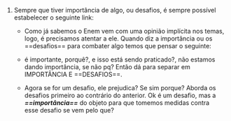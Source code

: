 
1. Sempre que tiver importância de algo, ou desafios, é sempre possível estabelecer o seguinte link:
	- Como já sabemos o Enem vem com uma opinião implícita nos temas, logo, é precisamos atentar a ele. Quando diz a importância ou os ==desafios== para combater algo temos que pensar o seguinte:
	- é importante, porquê?, e isso está sendo praticado?, não estamos dando importância, se não pq? Então dá para separar em IMPORTÂNCIA E ==DESAFIOS==.

	- Agora se for um desafio, ele prejudica? Se sim porque? Aborda os desafios primeiro ao contrário do anterior. Ok é um desafio, mas a ***==importância==*** do objeto para que tomemos medidas contra esse desafio se vem pelo que? 